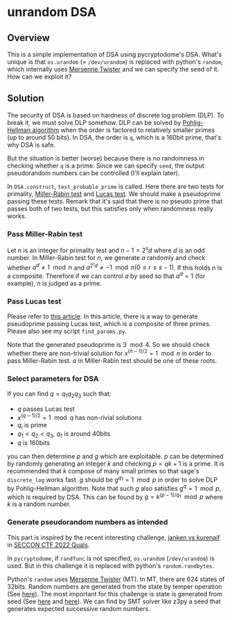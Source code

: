 # unrandom DSA

## Overview

This is a simple implementation of DSA using pycryptodome's DSA.
What's unique is that `os.urandom` (= `/dev/urandom`) is replaced with python's `random`, which internally uses [Mersenne Twister](https://en.wikipedia.org/wiki/Mersenne_Twister) and we can specify the seed of it.
How can we exploit it?

## Solution

The security of DSA is based on hardness of discrete log problem (DLP).
To break it, we must solve DLP somehow.
DLP can be solved by [Pohlig-Hellman algorithm](https://en.wikipedia.org/wiki/Pohlig%E2%80%93Hellman_algorithm) when the order is factored to relatively smaller primes (up to around 50 bits).
In DSA, the order is `q`, which is a 160bit prime, that's why DSA is safe.

But the situation is better (worse) because there is no randomness in checking whether `q` is a prime.
Since we can specify `seed`, the output pseudorandom numbers can be controlled (I'll explain later).

In `DSA.construct`, `test_probable_prime` is called.
Here there are two tests for primality, [Miller-Rabin test](https://en.wikipedia.org/wiki/Miller%E2%80%93Rabin_primality_test) and [Lucas test](https://en.wikipedia.org/wiki/Lucas_primality_test).
We should make a pseudoprime passing these tests.
Remark that it's said that there is no pseudo prime that passes both of two tests, but this satisfies only when randomness really works.

### Pass Miller-Rabin test

Let $n$ is an integer for primality test and $n - 1 = 2^s d$ where $d$ is an odd number.
In Miller-Rabin test for $n$, we generate $a$ randomly and check whether $a^d \ne 1 \mod n$ and $a^{2^rd} \ne -1 \mod n (0 \le r \le s - 1)$.
If this holds $n$ is a composite.
Therefore if we can control $a$ by seed so that $a^d = 1$ (for example), $n$ is judged as a prime.

### Pass Lucas test

Please refer to [this article](https://eprint.iacr.org/2018/749.pdf).
In this article, there is a way to generate pseudoprime passing Lucas test, which is a composite of three primes.
Please also see my script `find_params.py`.

Note that the generated pseudoprime is $3 \mod 4$.
So we should check whether there are non-trivial solution for $x^{(n - 1)/2} = 1 \mod n$ in order to pass Miller-Rabin test.
$a$ in Miller-Rabin test should be one of these roots.

### Select parameters for DSA

If you can find $q = q_1q_2q_3$ such that:
- $q$ passes Lucas test
- $x^{(q - 1)/2} = 1 \mod q$ has non-rivial solutions
- $q_i$ is prime
- $q_1 < q_2 < q_3$, $q_1$ is around 40bits
- $q$ is 160bits

you can then determine $p$ and $g$ which are exploitable. 
$p$ can be determined by randomly generating an integer $k$ and checking $p = qk + 1$ is a prime.
It is recommended that $k$ compose of many small primes so that sage's `discrete_log` works fast.
$g$ should be $g^{q_1} = 1 \mod p$ in order to solve DLP by Pohlig-Hellman algorithm.
Note that such $g$ also satisfies $g^q = 1 \mod p$, which is required by DSA.
This can be found by $g = k^{(p - 1) / q_1} \mod p$ where $k$ is a random number.

### Generate pseudorandom numbers as intended

This part is inspired by the recent interesting challenge, [janken vs kurenaif](https://ctftime.org/task/23986) in [SECCON CTF 2022 Quals](https://ctftime.org/event/1764).

In `pycryptodome`, if `randfunc` is not specified, `os.urandom` (`/dev/urandom`) is used.
But in this challenge it is replaced with python's `random.randbytes`.

Python's `random` uses [Mersenne Twister](https://en.wikipedia.org/wiki/Mersenne_Twister) (MT).
In MT, there are 624 states of 32bits.
Random numbers are generated from the state by temper operation (See [here](https://github.com/python/cpython/blob/main/Modules/_randommodule.c#L150-L154)).
The most important for this challenge is state is generated from seed (See [here](https://github.com/python/cpython/blob/main/Modules/_randommodule.c#L349) and [here](https://github.com/python/cpython/blob/main/Modules/_randommodule.c#L208-L233)).
We can find by SMT solver like z3py a seed that generates expected successive random numbers.
